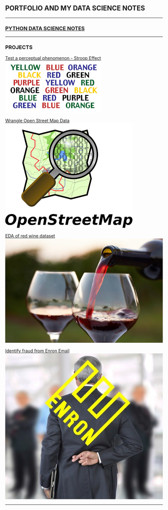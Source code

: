 ## PORTFOLIO AND MY DATA SCIENCE NOTES

---

### [PYTHON DATA SCIENCE NOTES](python_ds_notes)


---

### PROJECTS

[Test a perceptual phenomenon - Stroop Effect](/Projects/perceptual_phenomenon_Stroop_Effect)
<img src="images/Projects/stroop/stroop.png?raw=true"/>

[Wrangle Open Street Map Data](/Projects/Wrangle_OpenStreetMap_Data)
<img src="images/Projects/osm_logo.png?raw=true"/>

[EDA of red wine dataset](/Projects/explore_and_summarize_data_of_red_wine_using_R)
<img src="images/Projects/red_wine_quality/red_wine.jpg?raw=true"/>

[Identify fraud from Enron Email](https://nbviewer.jupyter.org/github/jeswingeorge/Enron-Email-Dataset/blob/master/Project_report.ipynb)
<img src="images/Projects/Enron-logo.jpg?raw=true"/>

---

